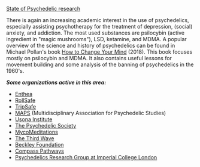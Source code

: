 <!-- TITLE: Psychedelics -->
<!-- SUBTITLE: A quick summary of Psychedelics -->

[State of Psychedelic research](https://freedomandfulfilment.com/psychedelic-research-effective-altruism/)

There is again an increasing academic interest in the use of psychedelics, especially assisting psychotherapy for the treatment of depression, (social) anxiety, and addiction. The most used substances are psilocybin (active ingredient in "magic mushrooms"), LSD, ketamine, and MDMA. A popular overview of the science and history of psychedelics can be found in Michael Pollan's book [How to Change Your Mind](https://www.goodreads.com/book/show/36613747-how-to-change-your-mind) (2018). This book focuses mostly on psilocybin and MDMA. It also contains useful lessons for movement building and some analysis of the banning of psychedelics in the 1960's.



***Some organizations active in this area:***
* [Enthea](https://www.enthea.net/)
* [RollSafe](https://rollsafe.org/)
* [TripSafe](https://tripsafe.org/)
* [MAPS](http://www.maps.org/) (Multidisciplinary Association for Psychedelic Studies)
* [Usona Institute](http://www.usonainstitute.org/)
* [The Psychedelic Society](https://www.psychedelicsociety.org.uk)
* [MycoMeditations](https://www.mycomeditations.com/)
* [The Third Wave](https://thethirdwave.co/)
* [Beckley Foundation](https://www.beckleyfoundation.org/)
* [Compass Pathways](https://compasspathways.com/)
* [Psychedelics Research Group at Imperial College London](https://www.imperial.ac.uk/department-of-medicine/research/brain-sciences/psychiatry/psychedelics/)